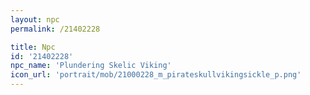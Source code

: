 ```yaml
---
layout: npc
permalink: /21402228

title: Npc
id: '21402228'
npc_name: 'Plundering Skelic Viking'
icon_url: 'portrait/mob/21000228_m_pirateskullvikingsickle_p.png'
---
```

